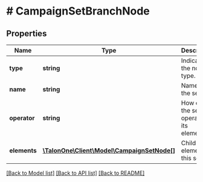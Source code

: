 # # CampaignSetBranchNode

## Properties

Name | Type | Description | Notes
------------ | ------------- | ------------- | -------------
**type** | **string** | Indicates the node type. | 
**name** | **string** | Name of the set | 
**operator** | **string** | How does the set operates on its elements. | 
**elements** | [**\TalonOne\Client\Model\CampaignSetNode[]**](CampaignSetNode.md) | Child elements of this set. | 

[[Back to Model list]](../../README.md#documentation-for-models) [[Back to API list]](../../README.md#documentation-for-api-endpoints) [[Back to README]](../../README.md)


